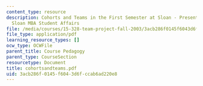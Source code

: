 ```yaml
---
content_type: resource
description: Cohorts and Teams in the First Semester at Sloan - Presentation by MIT
  Sloan MBA Student Affairs
file: /media/courses/15-328-team-project-fall-2003/3acb286f0145f6043d6fccab6ad220e8_cohortsandteams.pdf
file_type: application/pdf
learning_resource_types: []
ocw_type: OCWFile
parent_title: Course Pedagogy
parent_type: CourseSection
resourcetype: Document
title: cohortsandteams.pdf
uid: 3acb286f-0145-f604-3d6f-ccab6ad220e8
---
```

